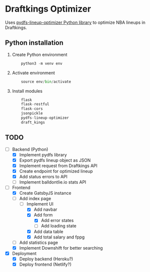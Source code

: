# Draftkings Optimizer

Uses [pydfs-lineup-optimizer Python library](https://github.com/DimaKudosh/pydfs-lineup-optimizer) to optimize NBA lineups in Draftkings.

## Python installation

1. Create Python environment

    ```python
        python3 -m venv env
    ```

2. Activate environment

    ```python
        source env/bin/activate
    ```

3. Install modules

    ```python
        flask
        flask-restful
        flask-cors
        jsonpickle
        pydfs-lineup-optimizer
        draft_kings
    ```

## TODO

- [ ] Backend (Python)
  - [x] Implement pydfs library
  - [x] Export pydfs lineup object as JSON
  - [x] Implement request from Draftkings API
  - [x] Create endpoint for optimized lineup
  - [x] Add status errors to API
  - [ ] Implement balldontlie.io stats API
- [ ] Frontend
  - [x] Create GatsbyJS instance
  - [ ] Add index page
    - [ ] Implement UI
      - [x] Add navbar
      - [x] Add form
        - [x] Add error states
        - [ ] Add loading state
      - [x] Add data table
      - [x] Add total salary and fppg
  - [ ] Add statistics page
  - [x] Implement Downshift for better searching
- [x] Deployment
  - [x] Deploy backend (Heroku?)
  - [x] Deploy frontend (Netlify?)
